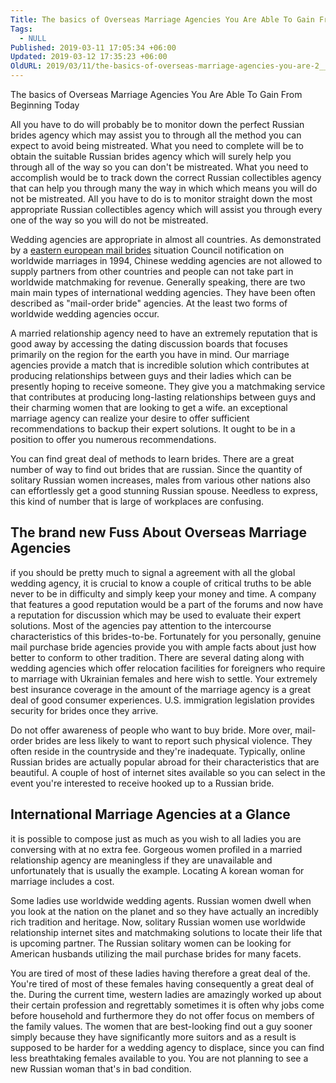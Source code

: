```yaml
---
Title: The basics of Overseas Marriage Agencies You Are Able To Gain From Beginning Today
Tags:
  - NULL
Published: 2019-03-11 17:05:34 +06:00
Updated: 2019-03-12 17:35:23 +06:00
OldURL: 2019/03/11/the-basics-of-overseas-marriage-agencies-you-are-2__trashed/
---
```


The basics of Overseas Marriage Agencies You Are Able To Gain From Beginning Today <p>All you have to do will probably be to monitor down  the perfect Russian brides agency which may assist you to through all the  method you can expect to avoid being mistreated. What you need  to complete will be to obtain the suitable Russian brides agency which will surely help you through all of the way so you can don't be mistreated. What you need  to accomplish would be to track down  the correct Russian collectibles agency that can help you through many the way in which which means you will do not be mistreated.  All you have to do is to monitor straight down  the most appropriate Russian collectibles agency which will assist you through every one of the way so you will do not be mistreated. </p> <p>Wedding agencies are appropriate in almost all countries.  As demonstrated by a <a href="https://brightbrides.net/">eastern european mail brides</a> situation Council notification on worldwide marriages in 1994, Chinese wedding agencies are not allowed to supply partners from other countries and people can not take part in worldwide matchmaking for revenue.<!--more-->  Generally speaking, there are two main main types of international wedding agencies.  They have been often described as "mail-order bride" agencies.  At the least two forms of worldwide wedding agencies occur. </p> <p>A married relationship agency need to have an extremely reputation that is good away by accessing the dating discussion boards that focuses primarily on the region for the earth you have in mind.  Our marriage agencies provide a match that is incredible solution which contributes at producing relationships between guys and their ladies which can be presently hoping  to receive  someone.  They give you a matchmaking service that contributes at producing long-lasting relationships between guys and their charming women that are looking to get a wife.  an exceptional marriage agency can realize your desire to offer sufficient recommendations to backup their expert solutions.  It ought to be in a position to offer you numerous recommendations. </p>   <p>You can find  great deal  of methods to learn brides.  There are a great number of way to find out brides that are russian.  Since the quantity of solitary Russian women increases, males from various other nations also can effortlessly get a good stunning Russian spouse.  Needless to express, this kind of number that is large of workplaces are confusing. </p>  <h2>The brand new Fuss About Overseas Marriage Agencies </h2> <p>if you should be pretty much to signal a agreement with all the global wedding agency, it is crucial to know a couple of critical truths to be able never to be in difficulty and simply keep your money and time.  A company that features a good reputation would be a part of the forums and now have a  reputation for discussion which may be used to evaluate their expert solutions.  Most of the agencies pay attention to the intercourse characteristics of this brides-to-be. Fortunately for you personally, genuine mail purchase bride agencies provide you with ample facts about just how better to conform to other tradition.  There are several dating along with wedding agencies which offer relocation facilities for foreigners who require to marriage with Ukrainian females and here wish to settle.  Your extremely best insurance coverage in the amount of the marriage agency is a great deal of good consumer experiences.  U.S. immigration legislation provides security for brides once they arrive. </p> <p>Do not offer awareness of people who want to buy bride.  More over, mail-order brides are less likely to want to report such physical violence.  They often reside in the countryside and they're inadequate.  Typically, online Russian brides are actually popular abroad for their characteristics that are beautiful.  A couple of host of internet sites available so you can select in the event you're interested to receive hooked up to a Russian bride. </p>  <h2>International Marriage Agencies at a Glance </h2> <p>it is possible to compose just as much as you wish to all ladies you are conversing with at no extra fee.  Gorgeous women profiled in a married relationship agency are meaningless if they are unavailable and unfortunately that is usually the example. Locating  A korean woman for marriage includes a cost. </p> <p>Some ladies use worldwide wedding agents.  Russian women dwell when you look at the nation on the planet and so they have actually an incredibly rich tradition and heritage.  Now, solitary Russian women use worldwide relationship internet sites and matchmaking solutions to locate their life that is upcoming partner.  The Russian solitary women can be looking for American husbands utilizing the mail purchase brides for many facets. </p> <p>You are tired of most of these ladies having therefore a great deal of the.  You're tired of most of these females having consequently a great deal of the.  During the current time, western ladies are amazingly worked up about their certain profession and regrettably sometimes it is often why jobs come before household and furthermore they do not offer focus on members of the family values. The women that are best-looking find out a guy sooner simply because they have significantly more suitors and as a result is supposed to be harder for a wedding agency to displace, since you can find less breathtaking females available to you.  You are not planning to see a new Russian woman that's in bad condition. </p>
